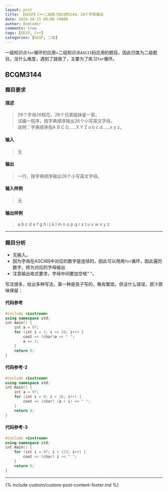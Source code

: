 ```yaml
---
layout: post
title: 【GESP】C++二级练习BCQM3144，26个字母输出
date: 2024-10-15 08:00 +0800
author: OneCoder
comments: true
tags: [GESP, C++]
categories: [GESP, 二级]
---
```

一级知识点`for`循环的应用+二级知识点`ASCII`码应用的题目，因此归类为二级题目。没什么难度，遇到了就做了，主要为了练习`for`循环。

<!--more-->

## BCQM3144

### 题目要求

#### 描述

>26个字母26枝花，26个兄弟姐妹是一家。  
>试编一程序，按字典顺序输出26个小写英文字母。  
>说明：字典顺序指A B C D......X Y Z a b c d......x y z。

#### 输入

>无

#### 输出

>一行，按字典顺序输出26个小写英文字母。

#### 输入样例

>无

#### 输出样例

>a b c d e f g h i j k l m n o p q r s t u v w x y z

---

### 题目分析

- 无输入。
- 因为字母在ASCII码中对应的数字是连续的。因此可以用用`for`循环，因此遍历数字，转为对应的字母输出
- 注意输出格式要求，字母中间要加空格" "。

写法很多，给出多种写法，第一种是孩子写的，略有繁琐，但没什么错误，原汁原味保留：

#### 代码参考

```cpp
#include <iostream>
using namespace std;
int main() {
    int a = 97;
    for (int i = 1; i <= 26; i++) {
        cout << (char)a << " ";
        a += 1;
    }
    return 0;
}
```

#### 代码参考-2

```cpp
#include <iostream>
using namespace std;
int main() {
    int a = 97;
    for (int i = 0; i < 26; i++) {
        cout << (char) (a + i) << " ";
    }
    return 0;
}
```

#### 代码参考-3

```cpp
#include <iostream>
using namespace std;
int main() {
    for (int i = 97; i < 123; i++) {
        cout << (char) i << " ";
    }
    return 0;
}
```

---

{% include custom/custom-post-content-footer.md %}
